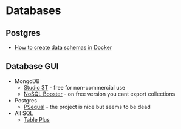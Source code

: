# Databases

## Postgres
* [How to create data schemas in Docker](https://stackoverflow.com/questions/26598738/how-to-create-user-database-in-script-for-docker-postgres)

## Database GUI
* MongoDB
    * [Studio 3T](https://studio3t.com/download/) - free for non-commercial use
    * [NoSQL Booster](https://nosqlbooster.com/) - on free version you cant export collections
* Postgres
    * [PSequal](http://www.psequel.com/) - the project is nice but seems to be dead
* All SQL
    * [Table Plus](https://tableplus.io/)
